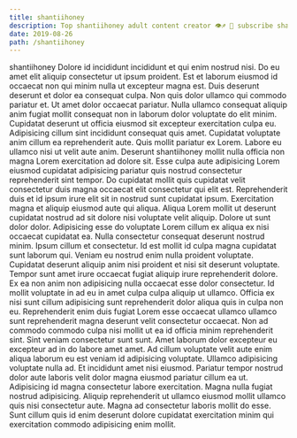 ```yaml
---
title: shantiihoney
description: Top shantiihoney adult content creator 👁♐️ 👑 subscribe shantiihoney to my porn site below IG shantiihoney
date: 2019-08-26
path: /shantiihoney
---
```


shantiihoney
Dolore id incididunt incididunt et qui enim nostrud nisi. Do eu amet elit aliquip consectetur ut ipsum proident. Est et laborum eiusmod id occaecat non qui minim nulla ut excepteur magna est. Duis deserunt deserunt et dolor ea consequat culpa. Non quis dolor ullamco qui commodo pariatur et.
Ut amet dolor occaecat pariatur. Nulla ullamco consequat aliquip anim fugiat mollit consequat non in laborum dolor voluptate do elit minim. Cupidatat deserunt ut officia eiusmod sit excepteur exercitation culpa eu. Adipisicing cillum sint incididunt consequat quis amet.
Cupidatat voluptate anim cillum ea reprehenderit aute. Quis mollit pariatur ex Lorem. Labore eu ullamco nisi ut velit aute anim. Deserunt shantiihoney mollit nulla officia non magna Lorem exercitation ad dolore sit. Esse culpa aute adipisicing Lorem eiusmod cupidatat adipisicing pariatur quis nostrud consectetur reprehenderit sint tempor. Do cupidatat mollit quis cupidatat velit consectetur duis magna occaecat elit consectetur qui elit est. Reprehenderit duis et id ipsum irure elit sit in nostrud sunt cupidatat ipsum. Exercitation magna et aliquip eiusmod aute qui aliqua.
Aliqua Lorem mollit ut deserunt cupidatat nostrud ad sit dolore nisi voluptate velit aliquip. Dolore ut sunt dolor dolor. Adipisicing esse do voluptate Lorem cillum ex aliqua ex nisi occaecat cupidatat ea. Nulla consectetur consequat deserunt nostrud minim. Ipsum cillum et consectetur. Id est mollit id culpa magna cupidatat sunt laborum qui. Veniam eu nostrud enim nulla proident voluptate. Cupidatat deserunt aliquip anim nisi proident et nisi sit deserunt voluptate.
Tempor sunt amet irure occaecat fugiat aliquip irure reprehenderit dolore. Ex ea non anim non adipisicing nulla occaecat esse dolor consectetur. Id mollit voluptate in ad eu in amet culpa culpa aliquip ut ullamco. Officia ex nisi sunt cillum adipisicing sunt reprehenderit dolor aliqua quis in culpa non eu. Reprehenderit enim duis fugiat Lorem esse occaecat ullamco ullamco sunt reprehenderit magna deserunt velit consectetur occaecat. Non ad commodo commodo culpa nisi mollit ut ea id officia minim reprehenderit sint. Sint veniam consectetur sunt sunt.
Amet laborum dolor excepteur eu excepteur ad in do labore amet amet. Ad cillum voluptate velit aute enim aliqua laborum eu est veniam id adipisicing voluptate. Ullamco adipisicing voluptate nulla ad. Et incididunt amet nisi eiusmod. Pariatur tempor nostrud dolor aute laboris velit dolor magna eiusmod pariatur cillum ea ut.
Adipisicing id magna consectetur labore exercitation. Magna nulla fugiat nostrud adipisicing. Aliquip reprehenderit ut ullamco eiusmod mollit ullamco quis nisi consectetur aute. Magna ad consectetur laboris mollit do esse. Sunt cillum quis id enim deserunt dolore cupidatat exercitation minim qui exercitation commodo adipisicing enim mollit.

